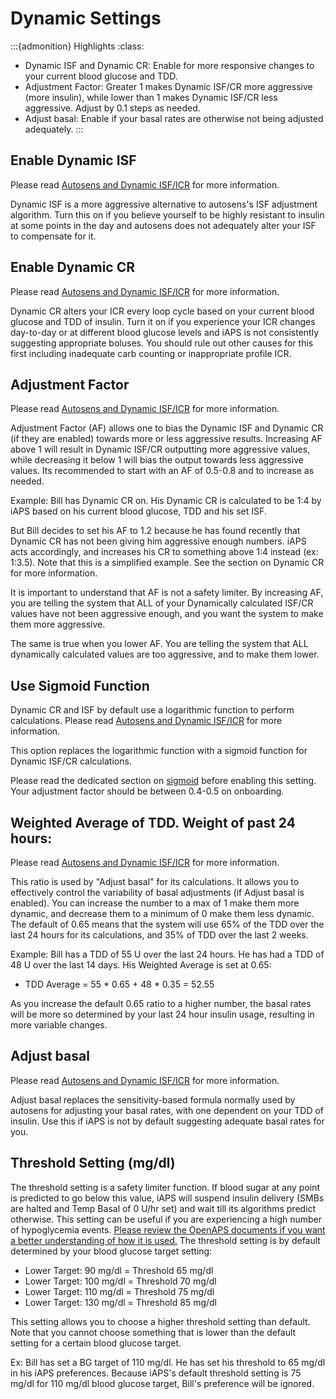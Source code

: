 # Dynamic Settings
:::{admonition} Highlights
:class:
- Dynamic ISF and Dynamic CR: Enable for more responsive changes to your current blood glucose and TDD. 
- Adjustment Factor: Greater 1 makes Dynamic ISF/CR more aggressive (more insulin), while lower than 1 makes Dynamic ISF/CR less aggressive. Adjust by 0.1 steps as needed.
- Adjust basal: Enable if your basal rates are otherwise not being adjusted adequately.
:::
## Enable Dynamic ISF
Please read [Autosens and Dynamic ISF/ICR](../concepts/autosens-dynamic.md) for more information.

Dynamic ISF is a more aggressive alternative to autosens's ISF adjustment algorithm. Turn this on if you believe yourself to be highly resistant to insulin at some points in the day and autosens does not adequately alter your ISF to compensate for it.

## Enable Dynamic CR
Please read [Autosens and Dynamic ISF/ICR](../concepts/autosens-dynamic.md) for more information.

Dynamic CR alters your ICR every loop cycle based on your current blood glucose and TDD of insulin. Turn it on if you experience your ICR changes day-to-day or at different blood glucose levels and iAPS is not consistently suggesting appropriate boluses. You should rule out other causes for this first including inadequate carb counting or inappropriate profile ICR.

## Adjustment Factor
Please read [Autosens and Dynamic ISF/ICR](../concepts/autosens-dynamic.md) for more information.

Adjustment Factor (AF) allows one to bias the Dynamic ISF and Dynamic CR (if they are enabled) towards more or less aggressive results. Increasing AF above 1 will result in Dynamic ISF/CR outputting more aggressive values, while decreasing it below 1 will bias the output towards less aggressive values. Its recommended to start with an AF of 0.5-0.8 and to increase as needed.

Example: Bill has Dynamic CR on. His Dynamic CR is calculated to be 1:4 by iAPS based on his current blood glucose, TDD and his set ISF. 

But Bill decides to set his AF to 1.2 because he has found recently that Dynamic CR has not been giving him aggressive enough numbers. iAPS acts accordingly, and increases his CR to something above 1:4 instead (ex: 1:3.5). Note that this is a simplified example. See the section on Dynamic CR for more information.

It is important to understand that AF is not a safety limiter. By increasing AF, you are telling the system that ALL of your Dynamically calculated ISF/CR values have not been aggressive enough, and you want the system to make them more aggressive.

The same is true when you lower AF. You are telling the system that ALL dynamically calculated values are too aggressive, and to make them lower.

## Use Sigmoid Function
Dynamic CR and ISF by default use a logarithmic function to perform calculations. Please read [Autosens and Dynamic ISF/ICR](../concepts/autosens-dynamic.md) for more information.

This option replaces the logarithmic function with a sigmoid function for Dynamic ISF/CR calculations.

Please read the dedicated section on [sigmoid](../concepts/sigmoid.md) before enabling this setting. Your adjustment factor should be between 0.4-0.5 on onboarding.

## Weighted Average of TDD. Weight of past 24 hours:
Please read [Autosens and Dynamic ISF/ICR](../concepts/autosens-dynamic.md) for more information.

This ratio is used by "Adjust basal" for its calculations. It allows you to effectively control the variability of basal adjustments (if Adjust basal is enabled). You can increase the number to a max of 1 make them more dynamic, and decrease them to a minimum of 0 make them less dynamic. The default of 0.65 means that the system will use 65% of the TDD over the last 24 hours for its calculations, and 35% of TDD over the last 2 weeks.

Example: Bill has a TDD of 55 U over the last 24 hours. He has had a TDD of 48 U over the last 14 days. His Weighted Average is set at 0.65:
- TDD Average = 55 * 0.65 + 48 * 0.35 = 52.55

As you increase the default 0.65 ratio to a higher number, the basal rates will be more so determined by your last 24 hour insulin usage, resulting in more variable changes.

## Adjust basal
Please read [Autosens and Dynamic ISF/ICR](../concepts/autosens-dynamic.md) for more information.

Adjust basal replaces the sensitivity-based formula normally used by autosens for adjusting your basal rates, with one dependent on your TDD of insulin. Use this if iAPS is not by default suggesting adequate basal rates for you.

## Threshold Setting (mg/dl)
The threshold setting is a safety limiter function. If blood sugar at any point is predicted to go below this value, iAPS will suspend insulin delivery (SMBs are halted and Temp Basal of 0 U/hr set) and wait till its algorithms predict otherwise. This setting can be useful if you are experiencing a high number of hypoglycemia events. <a href="https://openaps.readthedocs.io/en/latest/docs/While%20You%20Wait%20For%20Gear/Understand-determine-basal.html?highlight=Safety%20Threshold">Please review the OpenAPS documents if you want a better understanding of how it is used.</a> The threshold setting is by default determined by your blood glucose target setting:

- Lower Target: 90 mg/dl = Threshold 65 mg/dl 
- Lower Target: 100 mg/dl = Threshold 70 mg/dl 
- Lower Target: 110 mg/dl = Threshold 75 mg/dl 
- Lower Target: 130 mg/dl = Threshold 85 mg/dl 


This setting allows you to choose a higher threshold setting than default. Note that you cannot choose something that is lower than the default setting for a certain blood glucose target.

Ex: Bill has set a BG target of 110 mg/dl. He has set his threshold to 65 mg/dl in his iAPS preferences. Because iAPS's default threshold setting is 75 mg/dl for 110 mg/dl blood glucose target, Bill's preference will be ignored.
